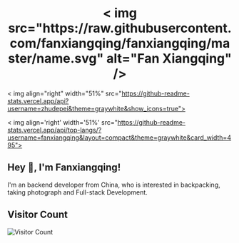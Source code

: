 <h1 align="center">
  < img src="https://raw.githubusercontent.com/fanxiangqing/fanxiangqing/master/name.svg" alt="Fan Xiangqing" />
</h1>

< img align="right" width="51%" src="https://github-readme-stats.vercel.app/api?username=zhudepei&theme=graywhite&show_icons=true">

< img align='right' width='51%' src="https://github-readme-stats.vercel.app/api/top-langs/?username=fanxiangqing&layout=compact&theme=graywhite&card_width=495">

## Hey 👋, I'm Fanxiangqing!

I'm an backend developer from China, who is interested in backpacking, taking photograph and Full-stack Development.
<!-- - 🔭 I’m currently working on  -->
<!-- - 🖥 backend developer -->
<!-- - 📫 How to reach me **hyekyoz at outlook.com** -->



## Visitor Count

![Visitor Count](https://profile-counter.glitch.me/fanxiangqing/count.svg)
